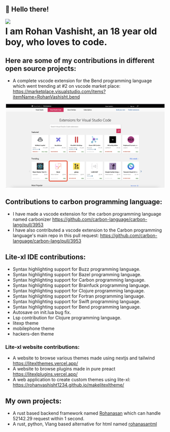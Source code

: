 ## 👋 Hello there!

<img align="left" width=50 src="https://avatars.githubusercontent.com/u/81112205?v=4"/>

# I am Rohan Vashisht, an 18 year old boy, who loves to code.

## Here are some of my contributions in different open source projects:

- A complete vscode extension for the Bend programming language which went trending at #2 on vscode market place:
https://marketplace.visualstudio.com/items?itemName=RohanVashisht.bend

<div align="center">
<img width=500 src="./trending-extension.png"/>
</div>

## Contributions to carbon programming language:
- I have made a vscode extension for the carbon programming language named carbonizer https://github.com/carbon-language/carbon-lang/pull/3953
- I have also contributed a vscode extension to the Carbon programming language's main repo in this pull request: https://github.com/carbon-language/carbon-lang/pull/3953


## Lite-xl IDE contributions:
- Syntax highlighting support for Buzz programming language.
- Syntax highlighting support for Bazel programming language.
- Syntax highlighting support for Carbon programming language.
- Syntax highlighting support for Brainfuck programming language.
- Syntax highlighting support for Clojure programming language.
- Syntax highlighting support for Fortran programming language.
- Syntax highlighting support for Swift programming language.
- Syntax highlighting support for Bend programming language.
- Autosave on init.lua bug fix.
- Lsp contribution for Clojure programming language.
- litexp theme
- mobilephone theme
- hackers-den theme

### Lite-xl website contributions:
- A website to browse various themes made using nextjs and tailwind https://litexlthemes.vercel.app/
- A website to browse plugins made in pure preact https://litexlplugins.vercel.app/
- A web application to create custom themes using lite-xl: https://rohanvashisht1234.github.io/makelitexltheme/

## My own projects:
- A rust based backend framework named [Rohanasan](https://github.com/rohanasan/rohanasan-rs) which can handle 52142.29 request within 1 second.
- A rust, python, Vlang based alternative for html named [rohanasantml](https://github.com/rohanasan/rohanasantml)
